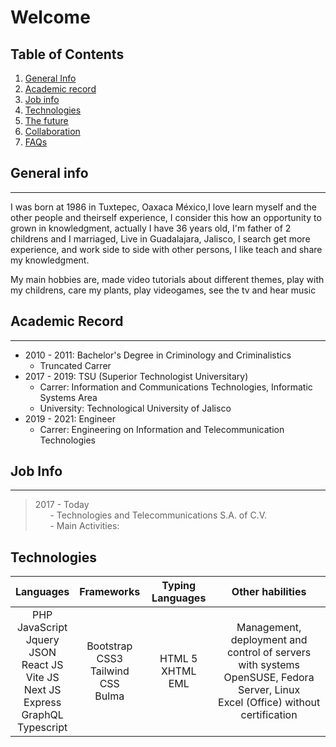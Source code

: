 # Welcome
## Table of Contents
1. [General Info](#general-info)
2. [Academic record](#academic-record)
3. [Job info](#work-info)
4. [Technologies](#technologies)
5. [The future](#the-future)
6. [Collaboration](#collaboration)
7. [FAQs](#faqs)

## General info
***

I was born at 1986 in Tuxtepec, Oaxaca México,I love learn myself and the other people and theirself experience, I consider this how an opportunity to grown in knowledgment, actually I have 36 years old, I'm father of 2 childrens and I marriaged, Live in Guadalajara, Jalisco, I search get more experience, and work side to side with other persons, I like teach and  share my knowledgment.

My main hobbies are, made video tutorials about different themes, play with my childrens, care my plants, play videogames, see the tv and hear music

## Academic Record

***
- 2010 - 2011: Bachelor's Degree in Criminology and Criminalistics
    - Truncated Carrer
- 2017 - 2019: TSU (Superior Technologist Universitary) 
    - Carrer: Information and Communications Technologies, Informatic Systems Area
    - University: Technological University of Jalisco
- 2019 - 2021: Engineer
    - Carrer: Engineering on Information and Telecommunication Technologies

## Job Info
***
> 2017 - Today <br>
    &nbsp;&nbsp;&nbsp;&nbsp;&nbsp; - Technologies and Telecommunications S.A. of C.V. <br>
    &nbsp;&nbsp;&nbsp;&nbsp;&nbsp; - Main Activities:

## Technologies

| Languages | Frameworks | Typing Languages | Other habilities |
| :----------: | :--------: | :--------------: | :-------------: |
| PHP<br>JavaScript<br>Jquery<br>JSON<br>React JS<br>Vite JS<br>Next JS<br>Express<br>GraphQL<br>Typescript | Bootstrap<br>CSS3<br>Tailwind CSS<br>Bulma | HTML 5<br> XHTML <br>EML | Management, deployment and control of servers with systems OpenSUSE, Fedora Server, Linux <br> Excel (Office) without certification<br>
